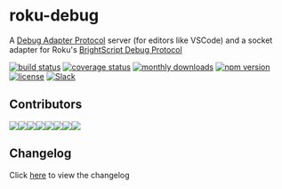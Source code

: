 # roku-debug
A [Debug Adapter Protocol](https://microsoft.github.io/debug-adapter-protocol/) server (for editors like VSCode) and a socket adapter for Roku's [BrightScript Debug Protocol](https://developer.roku.com/en-ca/docs/developer-program/debugging/socket-based-debugger.md)

[![build status](https://img.shields.io/github/workflow/status/rokucommunity/roku-debug/build.svg?logo=github)](https://github.com/rokucommunity/roku-debug/actions?query=workflow%3Abuild)
[![coverage status](https://img.shields.io/coveralls/github/rokucommunity/roku-debug?logo=coveralls)](https://coveralls.io/github/rokucommunity/roku-debug?branch=master)
[![monthly downloads](https://img.shields.io/npm/dm/roku-debug.svg?sanitize=true&logo=npm&logoColor=)](https://npmcharts.com/compare/roku-debug?minimal=true)
[![npm version](https://img.shields.io/npm/v/roku-debug.svg?logo=npm)](https://www.npmjs.com/package/roku-debug)
[![license](https://img.shields.io/github/license/rokucommunity/roku-debug.svg)](LICENSE)
[![Slack](https://img.shields.io/badge/Slack-RokuCommunity-4A154B?logo=slack)](https://join.slack.com/t/rokudevelopers/shared_invite/zt-4vw7rg6v-NH46oY7hTktpRIBM_zGvwA)

## Contributors
[![](https://sourcerer.io/fame/TwitchBronBron/rokucommunity/roku-debug/images/0)](https://sourcerer.io/fame/TwitchBronBron/rokucommunity/roku-debug/links/0)[![](https://sourcerer.io/fame/TwitchBronBron/rokucommunity/roku-debug/images/1)](https://sourcerer.io/fame/TwitchBronBron/rokucommunity/roku-debug/links/1)[![](https://sourcerer.io/fame/TwitchBronBron/rokucommunity/roku-debug/images/2)](https://sourcerer.io/fame/TwitchBronBron/rokucommunity/roku-debug/links/2)[![](https://sourcerer.io/fame/TwitchBronBron/rokucommunity/roku-debug/images/3)](https://sourcerer.io/fame/TwitchBronBron/rokucommunity/roku-debug/links/3)[![](https://sourcerer.io/fame/TwitchBronBron/rokucommunity/roku-debug/images/4)](https://sourcerer.io/fame/TwitchBronBron/rokucommunity/roku-debug/links/4)[![](https://sourcerer.io/fame/TwitchBronBron/rokucommunity/roku-debug/images/5)](https://sourcerer.io/fame/TwitchBronBron/rokucommunity/roku-debug/links/5)[![](https://sourcerer.io/fame/TwitchBronBron/rokucommunity/roku-debug/images/6)](https://sourcerer.io/fame/TwitchBronBron/rokucommunity/roku-debug/links/6)[![](https://sourcerer.io/fame/TwitchBronBron/rokucommunity/roku-debug/images/7)](https://sourcerer.io/fame/TwitchBronBron/rokucommunity/roku-debug/links/7)

## Changelog
Click [here](CHANGELOG.md) to view the changelog
